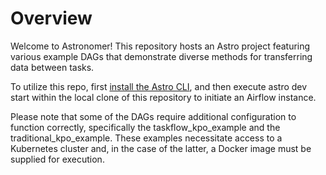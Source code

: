 Overview
========

Welcome to Astronomer! This repository hosts an Astro project featuring various example DAGs that demonstrate diverse methods for transferring data between tasks. 

To utilize this repo, first [install the Astro CLI](https://docs.astronomer.io/astro/cli/install-cli), and then execute astro dev start within the local clone of this repository to initiate an Airflow instance.

Please note that some of the DAGs require additional configuration to function correctly, specifically the taskflow_kpo_example and the traditional_kpo_example. These examples necessitate access to a Kubernetes cluster and, in the case of the latter, a Docker image must be supplied for execution.